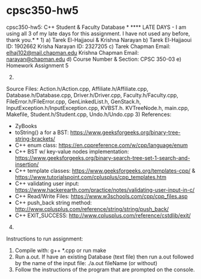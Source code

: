 # cpsc350-hw5
cpsc350-hw5: C++ Student & Faculty Database
*
**** LATE DAYS - I am using all 3 of my late days for this assignment. I have not used any before, thank you.*
*
1)
  a) Tarek El-Hajjaoui & Krishna Narayan
  b) Tarek El-Hajjaoui ID: 1902662
     Krisha Narayan ID: 2327205
  c) Tarek Chapman Email: elhaj102@mail.chapman.edu
     Krishna Chapman Email: narayan@chapman.edu
  d) Course Number & Section: CPSC 350-03
  e) Homework Assignment 5

2)
  Source Files:
    Action.h/Action.cpp,
    Affiliate.h/Affiliate.cpp,
    Database.h/Database.cpp,
    Driver.h/Driver.cpp,
    Faculty.h/Faculty.cpp,
    FileError.h/FileError.cpp,
    GenLinkedList.h,
    GenStack.h,
    InputException.h/InputException.cpp,
    KVBST.h.
    KVTreeNode.h,
    main.cpp,
    Makefile,
    Student.h/Student.cpp,
    Undo.h/Undo.cpp
3)
  References:
   - ZyBooks
   - toString() a for a BST: https://www.geeksforgeeks.org/binary-tree-string-brackets/
   - C++ enum class: https://en.cppreference.com/w/cpp/language/enum
   - C++ BST w/ key-value nodes implementation: https://www.geeksforgeeks.org/binary-search-tree-set-1-search-and-insertion/
   - C++ template classes: https://www.geeksforgeeks.org/templates-cpp/ & https://www.tutorialspoint.com/cplusplus/cpp_templates.htm
   - C++ validating user input: https://www.hackerearth.com/practice/notes/validating-user-input-in-c/
   - C++ Read/Write Files: https://www.w3schools.com/cpp/cpp_files.asp
   - C++ push_back string method: http://www.cplusplus.com/reference/string/string/push_back/
   - C++ EXIT_SUCCESS: http://www.cplusplus.com/reference/cstdlib/exit/

4)
  Instructions to run assignment:
   1) Compile with: g++ *.cpp or run make
   2) Run a.out. If have an existing Database (text file) then run a.out followed by the name of the input file: ./a.out fileName (or without)
   3) Follow the instructions of the program that are prompted on the console.
